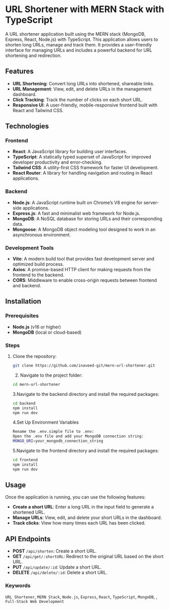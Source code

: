# URL Shortener with MERN Stack with TypeScript

A URL shortener application built using the MERN stack (MongoDB, Express, React, Node.js) with TypeScript. This application allows users to shorten long URLs, manage and track them. It provides a user-friendly interface for managing URLs and includes a powerful backend for URL shortening and redirection.


## Features

- **URL Shortening**: Convert long URLs into shortened, shareable links.
- **URL Management**: View, edit, and delete URLs in the management dashboard.
- **Click Tracking**: Track the number of clicks on each short URL.
- **Responsive UI**: A user-friendly, mobile-responsive frontend built with React and Tailwind CSS.


## Technologies

### Frontend
- **React**: A JavaScript library for building user interfaces.
- **TypeScript**: A statically typed superset of JavaScript for improved developer productivity and error-checking.
- **Tailwind CSS**: A utility-first CSS framework for faster UI development.
- **React Router**: A library for handling navigation and routing in React applications.

### Backend
- **Node.js**: A JavaScript runtime built on Chrome’s V8 engine for server-side applications.
- **Express.js**: A fast and minimalist web framework for Node.js.
- **MongoDB**: A NoSQL database for storing URLs and their corresponding data.
- **Mongoose**: A MongoDB object modeling tool designed to work in an asynchronous environment.

### Development Tools
- **Vite**: A modern build tool that provides fast development server and optimized build process.
- **Axios**: A promise-based HTTP client for making requests from the frontend to the backend.
- **CORS**: Middleware to enable cross-origin requests between frontend and backend.

## Installation

### Prerequisites
- **Node.js** (v16 or higher)
- **MongoDB** (local or cloud-based)

### Steps

1. Clone the repository:

    ```bash
    git clone https://github.com/inaveed-git/mern-url-shortener.git
    ```
    
    2. Navigate to the project folder:

    ```bash
    cd mern-url-shortener
    ```
    3.Navigate to the backend directory and install the required packages:
    ```bash
    cd backend
   npm install
   npm run dev
   ```
   4.Set Up Environment Variables
   ```bash
   Rename the .env.simple file to .env:
   Open the .env file and add your MongoDB connection string:
   MONGO_URI=your_mongodb_connection_string
   ```
   5.Navigate to the frontend directory and install the required packages:
   ```bash
   cd frontend
   npm install
   npm run dev
   ```
   
## Usage

Once the application is running, you can use the following features:

- **Create a short URL**: Enter a long URL in the input field to generate a shortened URL.
- **Manage URLs**: View, edit, and delete your short URLs in the dashboard.
- **Track clicks**: View how many times each URL has been clicked.

## API Endpoints

- **POST** `/api/shorten`: Create a short URL.
- **GET** `/api/get/:shortURL`: Redirect to the original URL based on the short URL.
- **PUT** `/api/update/:id`: Update a short URL.
- **DELETE** `/api/delete/:id`: Delete a short URL.


### Keywords
`URL Shortener`, `MERN Stack`, `Node.js`, `Express`, `React`, `TypeScript`, `MongoDB`, , `Full-Stack Web Development`

   
   


